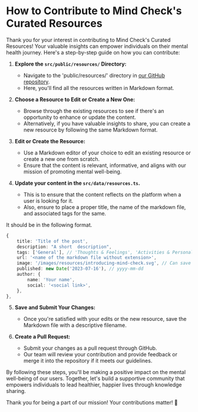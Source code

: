 # How to Contribute to Mind Check's Curated Resources

Thank you for your interest in contributing to Mind Check's Curated Resources! Your valuable insights can empower individuals on their mental health journey. Here's a step-by-step guide on how you can contribute:

1. **Explore the `src/public/resources/` Directory:**

   - Navigate to the 'public/resources/' directory in [our GitHub repository](https://github.com/kunalkeshan/Mind-Check).
   - Here, you'll find all the resources written in Markdown format.

2. **Choose a Resource to Edit or Create a New One:**

   - Browse through the existing resources to see if there's an opportunity to enhance or update the content.
   - Alternatively, if you have valuable insights to share, you can create a new resource by following the same Markdown format.

3. **Edit or Create the Resource:**

   - Use a Markdown editor of your choice to edit an existing resource or create a new one from scratch.
   - Ensure that the content is relevant, informative, and aligns with our mission of promoting mental well-being.

4. **Update your content in the `src/data/resources.ts`.**
   - This is to ensure that the content reflects on the platform when a user is looking for it.
   - Also, ensure to place a proper title, the name of the markdown file, and associated tags for the same.

It should be in the following format.

```ts
{
    title: 'Title of the post',
    description: "A short  description",
    tags: ['General'], // 'Thoughts & Feelings', 'Activities & Personal Relationships', 'Physical Symptoms', 'Suicidal Urges'
    url: '<name of the markdown file without extension>',
    image: '/images/resources/introducing-mind-check.svg', // Can save and use from https://undraw.co/
    published: new Date('2023-07-16'), // yyyy-mm-dd
    author: {
        name: 'Your name',
        social: '<social link>',
    },
},
```

5. **Save and Submit Your Changes:**

   - Once you're satisfied with your edits or the new resource, save the Markdown file with a descriptive filename.

6. **Create a Pull Request:**
   - Submit your changes as a pull request through GitHub.
   - Our team will review your contribution and provide feedback or merge it into the repository if it meets our guidelines.

By following these steps, you'll be making a positive impact on the mental well-being of our users. Together, let's build a supportive community that empowers individuals to lead healthier, happier lives through knowledge sharing.

Thank you for being a part of our mission! Your contributions matter! 🌟
